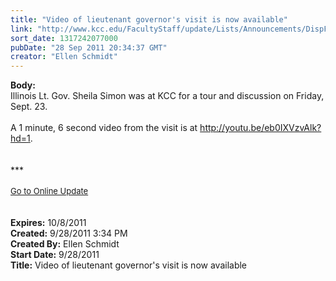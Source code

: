 ```yaml
---
title: "Video of lieutenant governor's visit is now available"
link: "http://www.kcc.edu/FacultyStaff/update/Lists/Announcements/DispForm.aspx?ID=458"
sort_date: 1317242077000
pubDate: "28 Sep 2011 20:34:37 GMT"
creator: "Ellen Schmidt"
---
```


<div><b>Body:</b> <div class="ExternalClass0B439D65FA254714BDA6E5AD9B0A5512">
<div>Illinois Lt. Gov. Sheila Simon was at KCC for a tour and discussion on Friday, Sept. 23.</div>
<div> </div>
<div>A 1 minute, 6 second video from the visit is at <a href="http://youtu.be/eb0IXVzvAlk?hd=1">http://youtu.be/eb0IXVzvAlk?hd=1</a>.</div></div>
<div> </div>
<div> </div>
<div>***</div>
<div> </div>
<div>
<div><font size="2"><a href="/FacultyStaff/update/Pages/dailyupdate.aspx">Go to Online Update</a></font></div>
<div><font size="2"></font> </div>
<div> </div></div>
<div></div></div>
<div><b>Expires:</b> 10/8/2011</div>
<div><b>Created:</b> 9/28/2011 3:34 PM</div>
<div><b>Created By:</b> Ellen Schmidt</div>
<div><b>Start Date:</b> 9/28/2011</div>
<div><b>Title:</b> Video of lieutenant governor&#39;s visit is now available</div>
